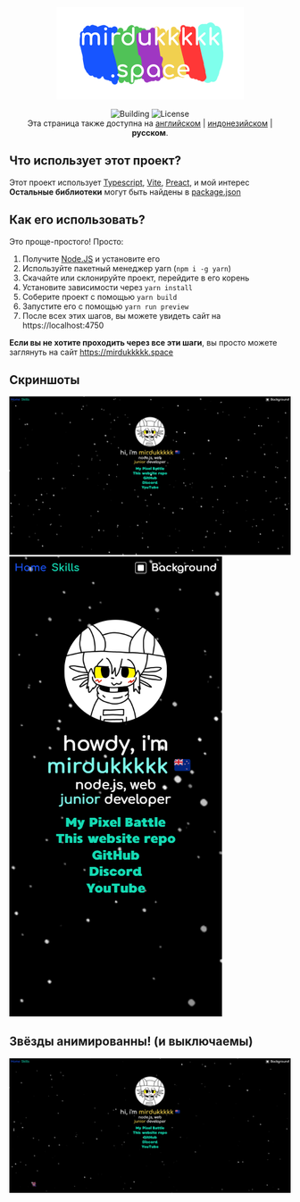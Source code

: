 <div align="center">
<a href="https://mirdukkkkk.space/">
<img src="../../docs/images/title.png" alt="mirdukkkkk title">
</a>

<br>

![Building](https://github.com/mirdukkkkk/mirdukkkkk.space/actions/workflows/service.yml/badge.svg)
![License](https://img.shields.io/github/license/mirdukkkkk/mirdukkkkk.space)  
Эта страница также доступна на [английском](../../README.md) | [индонезийском](../indonesian/README.md) | **русском**.
</div>

## Что использует этот проект?
Этот проект использует [Typescript](https://www.typescriptlang.org/), [Vite](https://vitejs.dev/), [Preact](https://preactjs.com/), и мой интерес  
**Остальные библиотеки** могут быть найдены в  [package.json](../../package.json)


## Как его использовать?
Это проще-простого! Просто:
1. Получите [Node.JS](https://nodejs.org/) и установите его
2. Используйте пакетный менеджер yarn (`npm i -g yarn`)
3. Скачайте или склонируйте проект, перейдите в его корень
4. Установите зависимости через `yarn install`
5. Соберите проект с помощью `yarn build`
6. Запустите его с помощью `yarn run preview`
7. После всех этих шагов, вы можете увидеть сайт на https://localhost:4750

**Если вы не хотите проходить через все эти шаги**, вы просто можете заглянуть на сайт https://mirdukkkkk.space

## Скриншоты
![Desktop](../../docs/images/screenshots/desktop.png)
![Mobile](../..//docs/images/screenshots/mobile.png)

## Звёзды анимированны! (и выключаемы)
![Stars](../..//docs/images/screenshots/starry_background.gif)